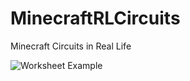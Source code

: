 MinecraftRLCircuits
===================

Minecraft Circuits in Real Life

![Worksheet Example](https://raw.github.com/ricklon/MinecraftRLCircuits/master/MIRL-AND-Worksheet.png)
